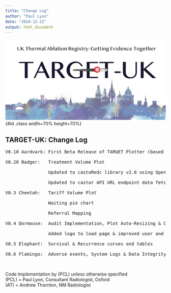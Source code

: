 ```yaml
---
title: "Change Log"
author: "Paul Lyon"
date: "2024-12-22"
output: html_document
---
```


![TARGET-UK](TARGETPlotterLogo.png){#id .class width=70% height=70%}

## TARGET-UK: Change Log
<pre>
V0.10 Aardvark: First Beta Release of TARGET Plotter (based on OxTAR Plotter)<br>
V0.20 Badger:   Treatment Volume Plot<br>
                Updated to castoRedc library v2.0 using OpenAPI to fix write<br>
                Updated to castor API URL endpoint data fetching with paging<br>
V0.3 Cheetah:   Tariff Volume Plot<br>
                Waiting pie chart<br>
                Referral Mapping<br>
V0.4 Dormouse:  Audit Implementation, Plot Auto-Resizing & Code Cleaning/Factoring (AT)<br>
                Added logo to load page & improved user and password txt file security<br>
V0.5 Elephant:  Survival & Recurrence curves and tables<br>
V0.6 Flamingo:  Adverse events, System Logs & Data Integrity tables<br>

</pre>

Code Implementation by (PCL) unless otherwise specified<br>
(PCL) = Paul Lyon, Consultant Radiologist, Oxford<br>
(AT) = Andrew Thornton, NM Radiologist<br>
